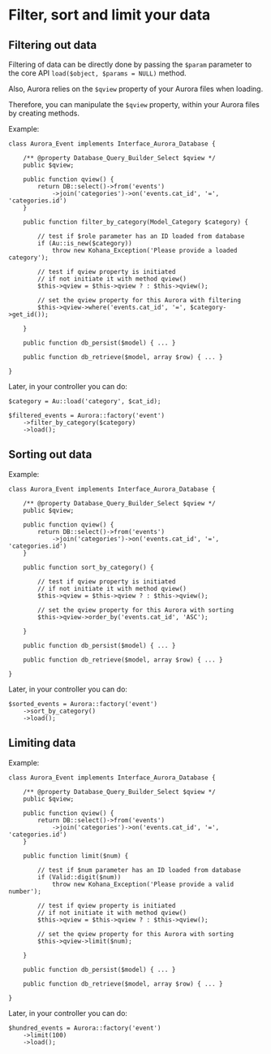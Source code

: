 # Filter, sort and limit your data

## Filtering out data

Filtering of data can be directly done by passing the `$param` parameter to the
core API `load($object, $params = NULL)` method.

Also, Aurora relies on the `$qview` property of your Aurora files when loading.

Therefore, you can manipulate the `$qview` property, within your Aurora files
by creating methods.

Example:

	class Aurora_Event implements Interface_Aurora_Database {

		/** @property Database_Query_Builder_Select $qview */
		public $qview;

		public function qview() {
			return DB::select()->from('events')
				->join('categories')->on('events.cat_id', '=', 'categories.id')
		}

		public function filter_by_category(Model_Category $category) {

			// test if $role parameter has an ID loaded from database
			if (Au::is_new($category))
				throw new Kohana_Exception('Please provide a loaded category');

			// test if qview property is initiated
			// if not initiate it with method qview()
			$this->qview = $this->qview ? : $this->qview();

			// set the qview property for this Aurora with filtering
			$this->qview->where('events.cat_id', '=', $category->get_id());

		}

		public function db_persist($model) { ... }

		public function db_retrieve($model, array $row) { ... }

	}

Later, in your controller you can do:

	$category = Au::load('category', $cat_id);

	$filtered_events = Aurora::factory('event')
		->filter_by_category($category)
		->load();

## Sorting out data

Example:

	class Aurora_Event implements Interface_Aurora_Database {

		/** @property Database_Query_Builder_Select $qview */
		public $qview;

		public function qview() {
			return DB::select()->from('events')
				->join('categories')->on('events.cat_id', '=', 'categories.id')
		}

		public function sort_by_category() {

			// test if qview property is initiated
			// if not initiate it with method qview()
			$this->qview = $this->qview ? : $this->qview();

			// set the qview property for this Aurora with sorting
			$this->qview->order_by('events.cat_id', 'ASC');

		}

		public function db_persist($model) { ... }

		public function db_retrieve($model, array $row) { ... }

	}

Later, in your controller you can do:

	$sorted_events = Aurora::factory('event')
		->sort_by_category()
		->load();

## Limiting data

Example:

	class Aurora_Event implements Interface_Aurora_Database {

		/** @property Database_Query_Builder_Select $qview */
		public $qview;

		public function qview() {
			return DB::select()->from('events')
				->join('categories')->on('events.cat_id', '=', 'categories.id')
		}

		public function limit($num) {

			// test if $num parameter has an ID loaded from database
			if (Valid::digit($num))
				throw new Kohana_Exception('Please provide a valid number');

			// test if qview property is initiated
			// if not initiate it with method qview()
			$this->qview = $this->qview ? : $this->qview();

			// set the qview property for this Aurora with sorting
			$this->qview->limit($num);

		}

		public function db_persist($model) { ... }

		public function db_retrieve($model, array $row) { ... }

	}

Later, in your controller you can do:

	$hundred_events = Aurora::factory('event')
		->limit(100)
		->load();